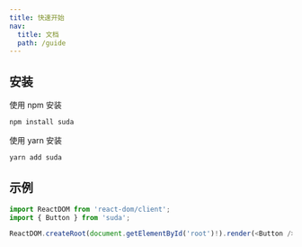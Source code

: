 ```yaml
---
title: 快速开始
nav:
  title: 文档
  path: /guide
---
```


## 安装

使用 npm 安装

```bash
npm install suda
```

使用 yarn 安装

```bash
yarn add suda
```

## 示例

```ts
import ReactDOM from 'react-dom/client';
import { Button } from 'suda';

ReactDOM.createRoot(document.getElementById('root')!).render(<Button />);
```
